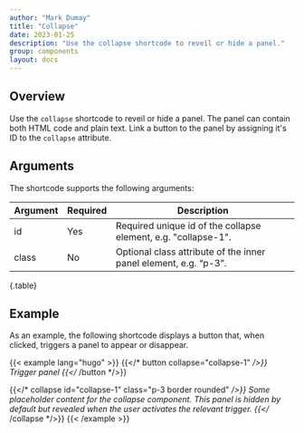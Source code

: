 ```yaml
---
author: "Mark Dumay"
title: "Collapse"
date: 2023-01-25
description: "Use the collapse shortcode to reveil or hide a panel."
group: components
layout: docs
---
```


## Overview

Use the `collapse` shortcode to reveil or hide a panel. The panel can contain both HTML code and plain text. Link a button to the panel by assigning it's ID to the `collapse` attribute.

## Arguments

The shortcode supports the following arguments:

| Argument    | Required | Description |
|-------------|----------|-------------|
| id          | Yes      | Required unique id of the collapse element, e.g. "collapse-1". |
| class       | No       | Optional class attribute of the inner panel element, e.g. “p-3”. |
{.table}

## Example

As an example, the following shortcode displays a button that, when clicked, triggers a panel to appear or disappear.

{{< example lang="hugo" >}}
{{</* button collapse="collapse-1" */>}}
    Trigger panel
{{</* /button */>}}

{{</* collapse id="collapse-1" class="p-3 border rounded" */>}}
    Some placeholder content for the collapse component. This panel is <i>hidden by default</i> but 
    revealed when the user activates the relevant trigger.
{{</* /collapse */>}}
{{< /example >}}
